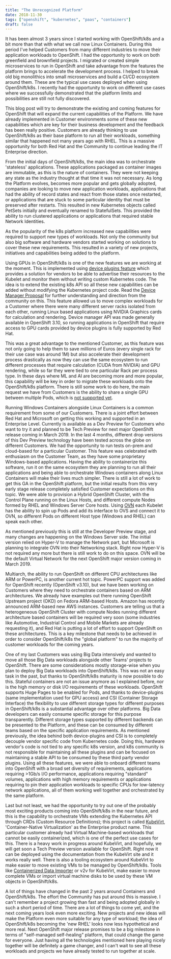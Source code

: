 ```yaml
---
title: "The Unrecognized Platform"
date: 2018-11-30
tags: ["openshift", "kubernetes", "paas", "containers"]
draft: false
---
```


It has been almost 3 years since I started working with OpenShift/k8s and a bit more than that with what we call now Linux Containers. During this period I've helped Customers from many different industries to move their application workloads to OpenShift. I had the opportunity to work on both greenfield and brownfield projects. I migrated or created simple microservices to run in OpenShift and take advantage from the features the platform brings to accelerate the development process. I helped to break old big monolithics into small microservices and build a CI/CD ecosystem around them. These are the typical use cases deployed when using OpenShift/k8s. I recently had the opportunity to work on different use cases where we successfully demonstrated that the platform limits and possibilities are still not fully discovered.

This blog post will try to demonstrate the existing and coming features for OpenShift that will expand the current capabilities of the Platform. We have already implemented in Customer environments some of these new capabilities which are key for their business development and the feedback has been really positive. Customers are already thinking to use OpenShift/k8s as their base platform to run all their workloads, something similar that happened not many years ago with RHEL. This is a massive opportunity for both Red Hat and the Community to continue leading the IT Enterprise direction.

From the initial days of OpenShift/k8s, the main idea was to orchestrate 'stateless' applications. These applications packaged as container images are immutable, as this is the nature of containers. They were not keeping any state as the industry thought at that time it was not necessary. As long the Platform evolves, becomes more popular and gets globally adopted, companies are looking to move new application workloads, applications that had the ability of record states and react from those states once restarted, or applications that are stuck to some particular identity that must be preserved after restarts. This resulted in new Kubernetes objects called PetSets initially and eventually renamed to StatefulSets. This provided the ability to run clustered applications or applications that required stable Network Identities.

As the popularity of the k8s platform increased new capabilities were required to support new types of workloads. Not only the community but also big software and hardware vendors started working on solutions to cover these new requirements. This resulted in a variety of new projects, initiatives and capabilities being added to the platform.

Using GPUs in OpenShift/k8s is one of the new features we are working at the moment. This is implemented using [device plugins feature](https://docs.openshift.com/container-platform/3.11/dev_guide/device_plugins.html) which provides a solution for vendors to be able to advertise their resources to the Kubelet and monitor them without writing custom Kubernetes code. The idea is to extend the existing k8s API so all these new capabilities can be added without modifying the Kubernetes project code. Read the [Device Manager Proposal](https://github.com/kubernetes/community/blob/master/contributors/design-proposals/resource-management/device-plugin.md) for further understanding and direction from the community on this. This feature allowed us to move complex workloads for a Customer where there were many different server racks isolated from each other, running Linux based applications using NVIDIA Graphics cards for calculation and rendering. 
Device manager API was made generally available in OpenShift 3.10, so running applications in OpenShift that require access to GPU cards provided by device plugins is fully supported by Red Hat. 

This was a great advantage to the mentioned Customer, as this feature was not only going to help them to save millions of Euros (every single rack for their use case was around 1M) but also accelerate their development process drastically as now they can use the same ecosystem to run different processes that require calculation (CUDA from NVIDIA) and GPU rendering, while so far they were tied to one particular Rack per process type. In these days where ML and AI are becoming more and more popular, this capability will be key in order to migrate these workloads onto the OpenShift/k8s platform. There is still some work to do here, the main request we have from Customers is the ability to share a single GPU between multiple Pods, which is [not supported yet](https://github.com/kubernetes/kubernetes/issues/52757).

Running Windows Containers alongside Linux Containers is a common requirement from some of our Customers. There is a joint effort between Red Hat and Microsoft on getting this working and supported in an Enterprise Level. Currently is available as a Dev Preview for Customers who want to try it and planned to be Tech Preview for next major OpenShift release coming in March 2019. In the last 4 months, different drop versions of this Dev Preview technology have been tested across the globe on different Customers. We had the opportunity to run tests on-prem and cloud-based for a particular Customer. This feature was celebrated with enthusiasm on the Customer Team, as they have some proprietary Windows-based applications. Having the ability to containerize this software, run it on the same ecosystem they are planning to run all their applications and being able to orchestrate Windows containers along Linux Containers will make their lives much simpler. There is still a lot of work to get this GA in the OpenShift platform, but the initial results from this very early stage release completely satisfied Customer expectations on this topic. We were able to provision a Hybrid OpenShift Cluster, with the Control Plane running on the Linux Hosts, and different compute Nodes formed by RHEL and Windows Server Core hosts. Using [OVN](https://kubernetes.io/docs/getting-started-guides/windows/#using-ovn-with-ovs) each Kubelet has the ability to spin up Pods and add its interface to OVS and connect it to OVN, so different Pods on different Host type (Windows and RHEL) can speak each other. 

As mentioned previously this is still at the Developer Preview stage, and many changes are happening on the Windows Server side. The initial version relied on Hyper-V to manage the Network part, but Microsoft is planning to integrate OVN into their Networking stack. Right now Hyper-V is not required any more but there is still work to do on this space. OVN will be the default Virtual Network for the next OpenShift major version coming in March 2019.

Multiarch, the ability to run OpenShift on different CPU architectures like ARM or PowerPC, is another current hot topic. PowerPC support was added for OpenShift recently (OpenShift v3.10), but we have been working on Customers where they need to orchestrate containers based on ARM architectures. We already have examples out there running OpenShift Upstream project (OKD) on Fedora ARM-based Hosts. Amazon has recently announced ARM-based new AWS instances. Customers are telling us that a heterogeneous OpenShift Cluster with compute Nodes running different architecture based containers will be required very soon (some industries like Automotive, Industrial Control and Mobile Markets are already requesting it), and Red Hat is putting a lot of effort to support OpenShift on these architectures. This is a key milestone that needs to be achieved in order to consider OpenShift/k8s the "global platform" to run the majority of customer workloads for the coming years.

One of my last Customers was using Big Data intensively and wanted to move all those Big Data workloads alongside other Teams' projects to OpenShift. There are some considerations mostly storage-wise when you plan to deploy Big Data workloads into OpenShift/k8s. This was not an easy task in the past, but thanks to OpenShift/k8s maturity is now possible to do this. Stateful containers are not an issue anymore as I explained before, nor is the high memory or disk I/O requirements of these workloads. OpenShift supports Huge Pages to be enabled for Pods, and thanks to device-plugins (same implementation used for GPU access) and CSI (Container Storage Interface) the flexibility to use different storage types for different purposes in OpenShift/k8s is a substantial advantage over other platforms. Big Data developers can easily consume specific storage for this purpose transparently. Different storage types supported by different backends can be presented to the Platform, and these can be consumed by different teams based on the specific application requirements. As mentioned previously, the idea behind both device-plugins and CSI is to completely decouple vendor specific code from Kubernetes code. Doing this, hardware vendor's code is not tied to any specific k8s version, and k8s community is not responsible for maintaining all these plugins and can be focused on maintaining a stable API to be consumed by these third party vendor plugins. 
Using all these features, we were able to onboard different teams into OpenShift with a broad set diversity of requirements, applications requiring >1Gb/s I/O performance, applications requiring "standard" volumes, applications with high memory requirements or applications requiring to pin their application workloads to specific CPUs for low-latency network applications, all of them working well together and orchestrated by the same platform.

Last but not least, we had the opportunity to try out one of the probably most exciting products coming into OpenShift/k8s in the near future, and this is the capability to orchestrate VMs extending the Kubernetes API through CRDs (Custom Resource Definitions); this project is called [KubeVirt](http://kubevirt.io/), 'Container-Native Virtualization' as the Enterprise product name. This particular customer already had Virtual Machine-based workloads that cannot be easily containerized, which is one of the perfect use cases for this. There is a heavy work in progress around KubeVirt, and hopefully, we will get soon a Tech Preview version available for OpenShift. Right now it can be deployed using the documentation from the KubeVirt site and it works really well. There is also a tooling ecosystem around KubeVirt to make easier to move existing VMs to be managed by OpenShift/k8s. Tools like [Containerized Data Importer](https://github.com/kubevirt/containerized-data-importer/blob/master/README.md) or v2v for KubeVirt, make easier to move complete VMs or import virtual machine disks to be used by these VM objects in OpenShift/k8s.

A lot of things have changed in the past 2 years around Containers and OpenShift/k8s. The effort the Community has put around this is massive. I can't remember a project growing than fast and being adopted globally in such a short period of time. There are a lot of things to come yet, and the next coming years look even more exciting. New projects and new ideas will make the Platform even more suitable for any type of workload; the idea of OpenShift/k8s becoming the 'new RHEL' looks now less hypothetical and more real. Next OpenShift major release promises to be a big milestone in terms of "self-managed self-healing" platform, that could change the game for everyone. Just having all the technologies mentioned here playing nicely together will be definitely a game changer, and I can't wait to see all these workloads and projects we have already tested to run together at scale.



